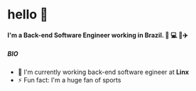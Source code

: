 # hello 👋
#### I'm a Back-end Software Engineer working in Brazil.  :basketball: :computer: :pizza::airplane:

##### BIO

- 🏢 I'm currently working  back-end software egineer at **Linx**
- ⚡️ Fun fact: I'm a huge fan of sports
